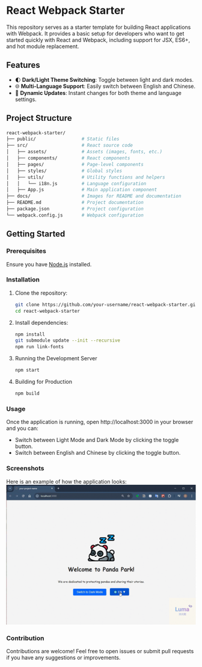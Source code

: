 # React Webpack Starter

This repository serves as a starter template for building React applications with Webpack. It provides a basic setup for developers who want to get started quickly with React and Webpack, including support for JSX, ES6+, and hot module replacement.

## Features

- 🌓 **Dark/Light Theme Switching**: Toggle between light and dark modes.
- 🌐 **Multi-Language Support**: Easily switch between English and Chinese.
- 🔄 **Dynamic Updates**: Instant changes for both theme and language settings.

## Project Structure

```bash
react-webpack-starter/
├── public/                 # Static files
├── src/                    # React source code
│   ├── assets/             # Assets (images, fonts, etc.)
│   ├── components/         # React components
│   ├── pages/              # Page-level components
│   ├── styles/             # Global styles
│   ├── utils/              # Utility functions and helpers
│   │   └── i18n.js         # Language configuration
│   ├── App.js              # Main application component
├── docs/                   # Images for README and documentation
├── README.md               # Project documentation
├── package.json            # Project configuration
└── webpack.config.js       # Webpack configuration
```

## Getting Started

### Prerequisites

Ensure you have [Node.js](https://nodejs.org/) installed.

### Installation

1. Clone the repository:

   ```bash
   git clone https://github.com/your-username/react-webpack-starter.git
   cd react-webpack-starter
   ```
2. Install dependencies:
   ```bash
   npm install
   git submodule update --init --recursive
   npm run link-fonts
   ```
3. Running the Development Server
   ```bash
   npm start
   ```
4. Building for Production
   ```bash
   npm build
   ```

### Usage

Once the application is running, open http://localhost:3000 in your browser and you can:

- Switch between Light Mode and Dark Mode by clicking the toggle button.
- Switch between English and Chinese by clicking the toggle button.

### Screenshots

Here is an example of how the application looks:
![github](./docs/Day07.gif)

### Contribution

Contributions are welcome! Feel free to open issues or submit pull requests if you have any suggestions or improvements.

